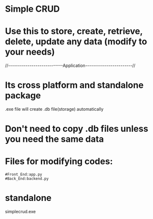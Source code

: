 # Simple CRUD

# Use this to store, create, retrieve, delete, update any data (modify to your needs)

//----------------------------Application------------------------//

# Its cross platform and standalone package

.exe file will create .db file(storage) automatically

# Don't need to copy .db files unless you need the same data

# Files for modifying codes:

    #Front_End:app.py
    #Back_End:backend.py

# standalone

simplecrud.exe
